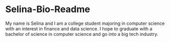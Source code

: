 # Selina-Bio-Readme

My name is Selina and I am a college student majoring in computer science with an interest in finance and data science. I hope to graduate with a bachelor of science in computer science and go into a big tech industry.
